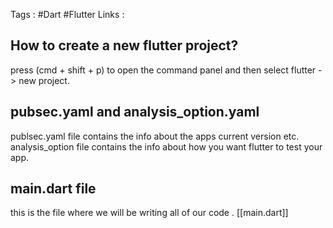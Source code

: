Tags :  #Dart #Flutter 
Links : 

## How to create a new flutter project?

press (cmd + shift + p) to open the command panel and then select flutter -> new project.

## pubsec.yaml and analysis_option.yaml 

publsec.yaml file contains the info about the apps current version etc.
analysis_option file contains the info about how you want flutter to test your app.

## main.dart file
this is the file where we will be writing all of our code . [[main.dart]]
